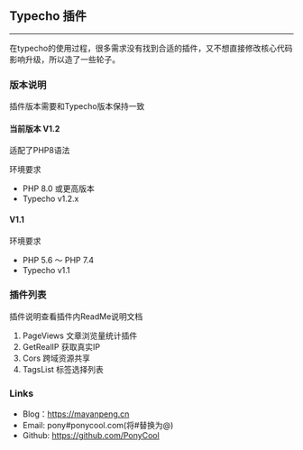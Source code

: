 ## Typecho 插件
---
在typecho的使用过程，很多需求没有找到合适的插件，又不想直接修改核心代码影响升级，所以造了一些轮子。

### 版本说明

插件版本需要和Typecho版本保持一致

#### 当前版本 V1.2

适配了PHP8语法

环境要求

- PHP 8.0 或更高版本
- Typecho v1.2.x

#### V1.1

环境要求

- PHP 5.6 ～ PHP 7.4
- Typecho v1.1

### 插件列表

插件说明查看插件内ReadMe说明文档

1. PageViews 文章浏览量统计插件
2. GetRealIP 获取真实IP
3. Cors 跨域资源共享
4. TagsList 标签选择列表

### Links

- Blog：https://mayanpeng.cn
- Email: pony#ponycool.com(将#替换为@)
- Github: https://github.com/PonyCool
